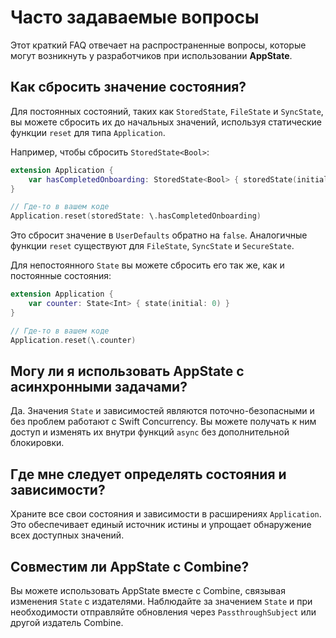 # Часто задаваемые вопросы

Этот краткий FAQ отвечает на распространенные вопросы, которые могут возникнуть у разработчиков при использовании **AppState**.

## Как сбросить значение состояния?

Для постоянных состояний, таких как `StoredState`, `FileState` и `SyncState`, вы можете сбросить их до начальных значений, используя статические функции `reset` для типа `Application`.

Например, чтобы сбросить `StoredState<Bool>`:
```swift
extension Application {
    var hasCompletedOnboarding: StoredState<Bool> { storedState(initial: false, id: "onboarding_complete") }
}

// Где-то в вашем коде
Application.reset(storedState: \.hasCompletedOnboarding)
```
Это сбросит значение в `UserDefaults` обратно на `false`. Аналогичные функции `reset` существуют для `FileState`, `SyncState` и `SecureState`.

Для непостоянного `State` вы можете сбросить его так же, как и постоянные состояния:
```swift
extension Application {
    var counter: State<Int> { state(initial: 0) }
}

// Где-то в вашем коде
Application.reset(\.counter)
```

## Могу ли я использовать AppState с асинхронными задачами?

Да. Значения `State` и зависимостей являются поточно-безопасными и без проблем работают с Swift Concurrency. Вы можете получать к ним доступ и изменять их внутри функций `async` без дополнительной блокировки.

## Где мне следует определять состояния и зависимости?

Храните все свои состояния и зависимости в расширениях `Application`. Это обеспечивает единый источник истины и упрощает обнаружение всех доступных значений.

## Совместим ли AppState с Combine?

Вы можете использовать AppState вместе с Combine, связывая изменения `State` с издателями. Наблюдайте за значением `State` и при необходимости отправляйте обновления через `PassthroughSubject` или другой издатель Combine.
